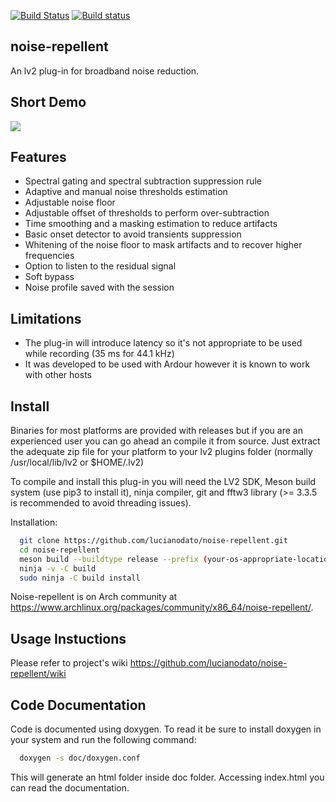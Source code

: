 [![Build Status](https://app.travis-ci.com/lucianodato/noise-repellent.svg?branch=master)](https://app.travis-ci.com/lucianodato/noise-repellent)
[![Build status](https://ci.appveyor.com/api/projects/status/l83vvg2l0b4x7s44/branch/master?svg=true)](https://ci.appveyor.com/project/lucianodato/noise-repellent-xcg0f/branch/master)

noise-repellent
-------
An lv2 plug-in for broadband noise reduction.

Short Demo
-------
[![](http://img.youtube.com/vi/iNVxCvgcnig/0.jpg)](http://www.youtube.com/watch?v=iNVxCvgcnig "")

Features
-------
* Spectral gating and spectral subtraction suppression rule
* Adaptive and manual noise thresholds estimation
* Adjustable noise floor
* Adjustable offset of thresholds to perform over-subtraction
* Time smoothing and a masking estimation to reduce artifacts
* Basic onset detector to avoid transients suppression
* Whitening of the noise floor to mask artifacts and to recover higher frequencies
* Option to listen to the residual signal
* Soft bypass
* Noise profile saved with the session

Limitations
-------
* The plug-in will introduce latency so it's not appropriate to be used while recording (35 ms for 44.1 kHz)
* It was developed to be used with Ardour however it is known to work with other hosts

Install
-------
Binaries for most platforms are provided with releases but if you are an experienced user you can go ahead an compile it from source. Just extract the adequate zip file for your platform to your lv2 plugins folder (normally /usr/local/lib/lv2 or $HOME/.lv2)

To compile and install this plug-in you will need the LV2 SDK, Meson build system (use pip3 to install it), ninja compiler, git and fftw3 library (>= 3.3.5 is recommended to avoid threading issues).

Installation:
```bash
  git clone https://github.com/lucianodato/noise-repellent.git
  cd noise-repellent
  meson build --buildtype release --prefix (your-os-appropriate-location-fullpath)
  ninja -v -C build
  sudo ninja -C build install
```
Noise-repellent is on Arch community at https://www.archlinux.org/packages/community/x86_64/noise-repellent/.

Usage Instuctions
-----
Please refer to project's wiki https://github.com/lucianodato/noise-repellent/wiki

Code Documentation
-----
Code is documented using doxygen. To read it be sure to install doxygen in your system and run the following command:

```bash
  doxygen -s doc/doxygen.conf
```
This will generate an html folder inside doc folder. Accessing index.html you can read the documentation.
